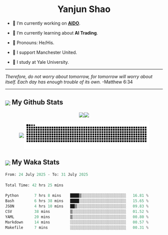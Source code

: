 

<h1 align="center">Yanjun Shao</h1>

- 🐒 I’m currently working on **[AIDO](https://github.com/genbio-ai/AIDO)**.

- 🦧 I’m currently learning about **AI Trading**.

- 🦍 Pronouns: He/His.

- 👹 I support Manchester United.

- 🐶 I study at Yale University.

---

<i> Therefore, do not worry about tomorrow, for tomorrow will worry about itself. Each day has enough trouble of its own. </i> -Matthew 6:34

---

<h2><img src="https://emojis.slackmojis.com/emojis/images/1579216111/7550/pikachu_wave.gif?1579216111" align="center" width="28" /> My Github Stats</h2>

<p align="center"><img align="center" src = "https://github-readme-stats.vercel.app/api?username=super-dainiu&show_icons=true&count_private=true&theme=tokyonight&hide=issues&line_height=30" width="400px"><img align="center" src = "https://github-readme-streak-stats.herokuapp.com/?user=super-dainiu&theme=tokyonight" width="400px"></p>

<p align="center"><img align="center" width="400px" src="https://github-readme-stats.vercel.app/api/top-langs/?username=super-dainiu&layout=compact&theme=tokyonight&hide=html,tex,jupyter%20notebook"><img align="center" width="400px" src="https://github.com/super-dainiu/super-dainiu/blob/output/github-contribution-grid-snake.svg"></p>

<h2><img src="https://emojis.slackmojis.com/emojis/images/1579216111/7550/pikachu_wave.gif?1579216111" align="center" width="28" /> My Waka Stats</h2>

<!--START_SECTION:waka-->

```python
From: 24 July 2025 - To: 31 July 2025

Total Time: 42 hrs 25 mins

Python       7 hrs 8 mins    ████▒░░░░░░░░░░░░░░░░░░░░   16.81 %
Bash         6 hrs 38 mins   ████░░░░░░░░░░░░░░░░░░░░░   15.65 %
JSON         4 hrs 10 mins   ██▒░░░░░░░░░░░░░░░░░░░░░░   09.83 %
CSV          38 mins         ▒░░░░░░░░░░░░░░░░░░░░░░░░   01.52 %
YAML         20 mins         ▒░░░░░░░░░░░░░░░░░░░░░░░░   00.80 %
Markdown     14 mins         ░░░░░░░░░░░░░░░░░░░░░░░░░   00.57 %
Makefile     7 mins          ░░░░░░░░░░░░░░░░░░░░░░░░░   00.31 %
```

<!--END_SECTION:waka-->
